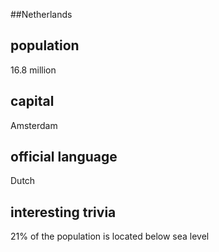 ##Netherlands
## population
16.8 million

## capital
Amsterdam
 
## official language
Dutch

## interesting trivia
21% of the population is located below sea level


